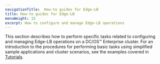 ```yaml
---
navigationTitle:  How-to guides for Edge-LB
title: How-to guides for Edge-LB
menuWeight: 15
excerpt: How to configure and manage Edge-LB operations
---
```


This section describes how to perform specific tasks related to configuring and managing Edge-LB operations on a DC/OS&trade; Enterprise cluster. For an introduction to the procedures for performing basic tasks using simplified sample applications and cluster scenarios, see the examples covered in [Tutorials](/services/edge-lb/1.6/tutorials/).
